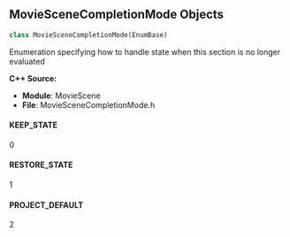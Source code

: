 ## MovieSceneCompletionMode Objects

```python
class MovieSceneCompletionMode(EnumBase)
```

Enumeration specifying how to handle state when this section is no longer evaluated

**C++ Source:**

- **Module**: MovieScene
- **File**: MovieSceneCompletionMode.h

<a id="unreal.MovieSceneCompletionMode.KEEP_STATE"></a>

#### KEEP_STATE

0

<a id="unreal.MovieSceneCompletionMode.RESTORE_STATE"></a>

#### RESTORE_STATE

1

<a id="unreal.MovieSceneCompletionMode.PROJECT_DEFAULT"></a>

#### PROJECT_DEFAULT

2

<a id="unreal.MovieSceneConditionScope"></a>